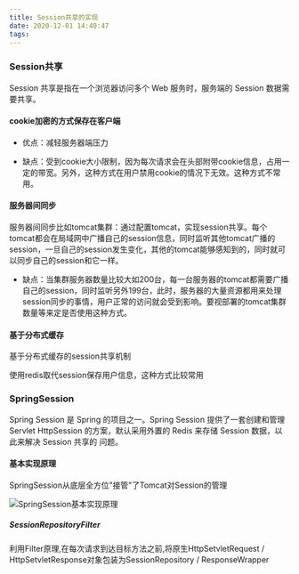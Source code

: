```yaml
---
title: Session共享的实现
date: 2020-12-01 14:40:47
tags:
---
```


### Session共享

 Session 共享是指在一个浏览器访问多个 Web 服务时，服务端的 Session 数据需要共享。

<!--more-->

#### cookie加密的方式保存在客户端

- 优点：减轻服务器端压力

- 缺点：受到cookie大小限制，因为每次请求会在头部附带cookie信息，占用一定的带宽。另外，这种方式在用户禁用cookie的情况下无效。这种方式不常用。

#### 服务器间同步

服务器间同步比如tomcat集群：通过配置tomcat，实现session共享。每个tomcat都会在局域网中广播自己的session信息，同时监听其他tomcat广播的session，一旦自己的session发生变化，其他的tomcat能够感知到的，同时就可以同步自己的session和它一样。

- 缺点：当集群服务器数量比较大如200台，每一台服务器的tomcat都需要广播自己的session，同时监听另外199台，此时，服务器的大量资源都用来处理session同步的事情，用户正常的访问就会受到影响。要视部署的tomcat集群数量等来定是否使用这种方式。

#### 基于分布式缓存

基于分布式缓存的session共享机制

使用redis取代session保存用户信息，这种方式比较常用

### SpringSession

Spring Session 是 Spring 的项目之一。Spring Session 提供了一套创建和管理 Servlet HttpSession 的方案，默认采用外置的 Redis 来存储 Session 数据，以此来解决 Session 共享的 问题。

#### 基本实现原理

SpringSession从底层全方位"接管"了Tomcat对Session的管理

![SpringSession基本实现原理](https://gitee.com/LazyC-99/blog-images/raw/master/img/20201201155030.png)

##### SessionRepositoryFilter

利用Filter原理,在每次请求到达目标方法之前,将原生HttpSetvletRequest / HttpSetvletResponse对象包装为SessionRepository / ResponseWrapper 